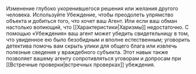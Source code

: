 Изменение глубоко укоренившегося решения или желания другого человека. Используйте Убеждение, чтобы преодолеть упрямство объекта и добиться того, что хочет ваш Агент. Или если ваш обман настолько вопиющий, что [[Характеристики|Харизмы]] недостаточно. С помощью «Убеждения» ваш агент может убедить свидетельницу в том, что увиденное ею было безобидным и вполне естественным; уговорить детектива помочь вам скрыть улики для общего блага или извлечь полезные сведения у враждебного субъекта. Этот навык также позволяет вашему агенту сопротивляться уговорам и допросам при [[Встречные проверки|встречных проверках]] убеждения.